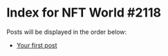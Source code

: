 # Index for NFT World #2118
Posts will be displayed in the order below:

- [Your first post](./001-first.md)

